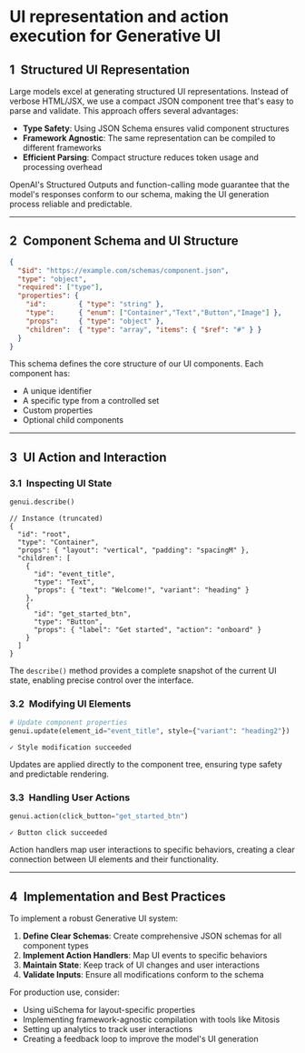 # UI representation and action execution for Generative UI

## 1 Structured UI Representation

Large models excel at generating structured UI representations. Instead of verbose HTML/JSX, we use a compact JSON component tree that's easy to parse and validate. This approach offers several advantages:

- **Type Safety**: Using JSON Schema ensures valid component structures
- **Framework Agnostic**: The same representation can be compiled to different frameworks
- **Efficient Parsing**: Compact structure reduces token usage and processing overhead

OpenAI's Structured Outputs and function-calling mode guarantee that the model's responses conform to our schema, making the UI generation process reliable and predictable.

---

## 2 Component Schema and UI Structure

```json
{
  "$id": "https://example.com/schemas/component.json",
  "type": "object",
  "required": ["type"],
  "properties": {
    "id":        { "type": "string" },
    "type":      { "enum": ["Container","Text","Button","Image"] },
    "props":     { "type": "object" },
    "children":  { "type": "array", "items": { "$ref": "#" } }
  }
}
```

This schema defines the core structure of our UI components. Each component has:
- A unique identifier
- A specific type from a controlled set
- Custom properties
- Optional child components

---

## 3 UI Action and Interaction

### 3.1 Inspecting UI State

```python
genui.describe()
```

```text
// Instance (truncated)
{
  "id": "root",
  "type": "Container",
  "props": { "layout": "vertical", "padding": "spacingM" },
  "children": [
    {
      "id": "event_title",
      "type": "Text",
      "props": { "text": "Welcome!", "variant": "heading" }
    },
    {
      "id": "get_started_btn",
      "type": "Button",
      "props": { "label": "Get started", "action": "onboard" }
    }
  ]
}
```

The `describe()` method provides a complete snapshot of the current UI state, enabling precise control over the interface.

### 3.2 Modifying UI Elements

```python
# Update component properties
genui.update(element_id="event_title", style={"variant": "heading2"})
```

```text
✓ Style modification succeeded
```

Updates are applied directly to the component tree, ensuring type safety and predictable rendering.

### 3.3 Handling User Actions

```python
genui.action(click_button="get_started_btn")
```

```text
✓ Button click succeeded
```

Action handlers map user interactions to specific behaviors, creating a clear connection between UI elements and their functionality.

---

## 4 Implementation and Best Practices

To implement a robust Generative UI system:

1. **Define Clear Schemas**: Create comprehensive JSON schemas for all component types
2. **Implement Action Handlers**: Map UI events to specific behaviors
3. **Maintain State**: Keep track of UI changes and user interactions
4. **Validate Inputs**: Ensure all modifications conform to the schema

For production use, consider:
- Using uiSchema for layout-specific properties
- Implementing framework-agnostic compilation with tools like Mitosis
- Setting up analytics to track user interactions
- Creating a feedback loop to improve the model's UI generation

[1]: https://medium.com/%40mehdi-zare/generative-ui-building-dynamic-interfaces-with-llms-and-ai-b515d943b9aa?utm_source=chatgpt.com "Generative UI: Building Dynamic Interfaces with LLMs and AI - Medium"
[2]: https://platform.openai.com/docs/guides/structured-outputs?utm_source=chatgpt.com "Structured Outputs - OpenAI API"
[3]: https://platform.openai.com/docs/guides/function-calling?utm_source=chatgpt.com "Function calling - OpenAI API"
[4]: https://rjsf-team.github.io/react-jsonschema-form/docs/api-reference/uiSchema/?utm_source=chatgpt.com "uiSchema | react-jsonschema-form - GitHub Pages"
[5]: https://mitosis.builder.io/docs/customizability/?utm_source=chatgpt.com "Customization - Mitosis - Builder.io"
[6]: https://www.nickyt.co/blog/build-framework-agnostic-components-with-mitosis-4c4k?utm_source=chatgpt.com "Build framework-agnostic components with Mitosis - Just Some Dev"
[7]: https://json-schema.org/understanding-json-schema/reference/enum?utm_source=chatgpt.com "Enumerated values - JSON Schema"
[8]: https://arxiv.org/html/2403.06988?utm_source=chatgpt.com "Guiding LLMs The Right Way: Fast, Non-Invasive Constrained ..."
[9]: https://github.com/Saibo-creator/Awesome-LLM-Constrained-Decoding?utm_source=chatgpt.com "Saibo-creator/Awesome-LLM-Constrained-Decoding - GitHub"
[10]: https://openai.com/index/introducing-structured-outputs-in-the-api/?utm_source=chatgpt.com "Introducing Structured Outputs in the API - OpenAI"
[11]: https://ainoya.dev/posts/llm-json-output-format-gen/?utm_source=chatgpt.com "Developing a Web UI for Controlling LLM JSON Output - ainoya.dev"
[12]: https://www.builder.io/blog/mitosis-a-quick-guide?utm_source=chatgpt.com "A Quick Guide to Mitosis: Why You Need It and How You Can Use It"
[13]: https://developer.mozilla.org/en-US/docs/Web/CSS/CSS_grid_layout/Relationship_of_grid_layout_with_other_layout_methods?utm_source=chatgpt.com "Relationship of grid layout to other layout methods - CSS"
[14]: https://rjsf-team.github.io/react-jsonschema-form/docs/?utm_source=chatgpt.com "Introduction | react-jsonschema-form - GitHub Pages" 